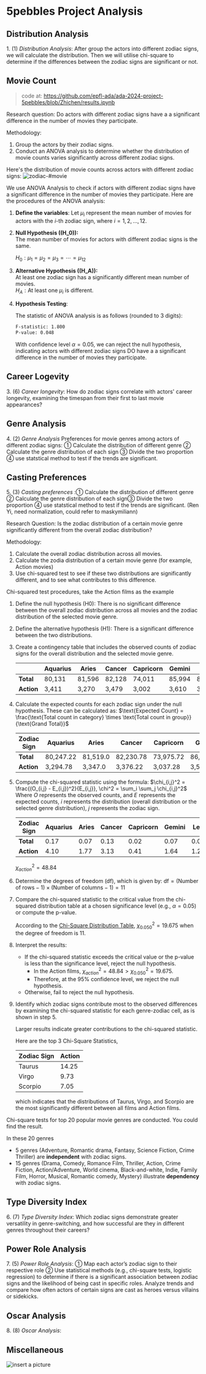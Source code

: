 # 5pebbles Project Analysis

## Distribution Analysis
1.⁠ ⁠(1) *Distribution Analysis*: After group the actors into different zodiac signs, we will calculate the distribution. Then we will utilise chi-square to determine if the differences between the zodiac signs are significant or not.

## Movie Count

> code at: https://github.com/epfl-ada/ada-2024-project-5pebbles/blob/Zhichen/results.ipynb


Research question: Do actors with different zodiac signs have a a significant difference in the number of movies they participate.



Methodology: 
1. Group the actors by their zodiac signs.
2. Conduct an ANOVA analysis to determine whether the distribution of movie counts varies significantly across different zodiac signs.


Here's the distribution of movie counts across actors with different zodiac signs:
![zodiac-#movie](img/role_number-zodiac.png)


We use ANOVA Analysis to check if actors with different zodiac signs have a significant difference in the number of movies they participate. Here are the procedures of the ANOVA analysis:

1. **Define the variables**: Let $\mu_i$ represent the mean number of movies for actors with the $i$-th zodiac sign, where $i = 1, 2, \dots, 12$.

2. **Null Hypothesis (\(H_0\)):**  
   The mean number of movies for actors with different zodiac signs is the same.  
   
   $H_0: \mu_1 = \mu_2 = \mu_3 = \cdots = \mu_{12}$
   

3. **Alternative Hypothesis (\(H_A\)):**  
   At least one zodiac sign has a significantly different mean number of movies.  
   $H_A: \text{At least one } \mu_i \text{ is different.}$

4. **Hypothesis Testing**:
    
    The statistic of ANOVA analysis is as follows (rounded to 3 digits):

    ```bash
    F-statistic: 1.800
    P-value: 0.048
    ```
    With confidence level $\alpha=0.05$, we can reject the null hypothesis, indicating actors with different zodiac signs DO have a a significant difference in the number of movies they participate.



## Career Logevity
3.⁠ ⁠(6) *Career longevity*: How do zodiac signs correlate with actors' career longevity, examining the timespan from their first to last movie appearances?

## Genre Analysis
4.⁠ ⁠(2) *Genre Analysis* Preferences for movie genres among actors of different zodiac signs: ① Calculate the distribution of different genre ② Calculate the genre distribution of each sign ③ Divide the two proportion ④ use statstical method to test if the trends are significant.

## Casting Preferences
5.⁠ ⁠(3) *Casting preferences* :① Calculate the distribution of different genre ② Calculate the genre distribution of each sign③ Divide the two proportion ④ use statstical method to test if the trends are significant. (Ren Yi, need normalization, could refer to maskymiliann)

Research Question: Is the zodiac distribution of a certain movie genre significantly different from the overall zodiac distribution?

Methodology:
1. Calculate the overall zodiac distribution across all movies.
2. Calculate the zodia distribution of a certain movie genre (for example, Action movies)
3. Use chi-squared test to see if these two distributions are significantly different, and to see what contributes to this difference.

Chi-squared test procedures, take the Action films as the example

1. Define the null hypothesis (H0): There is no significant difference between the overall zodiac distribution across all movies and the zodiac distribution of the selected movie genre.

2. Define the alternative hypothesis (H1): There is a significant difference between the two distributions.

3. Create a contingency table that includes the observed counts of zodiac signs for the overall distribution and the selected movie genre.

      |    | Aquarius | Aries  | Cancer | Capricorn | Gemini | Leo   | Libra | Pisces | Sagittarius | Scorpio | Taurus | Virgo  |
      |---------------|----------|--------|--------|-----------|--------|-------|-------|--------|-------------|---------|--------|--------|
      | **Total**     | 80,131   | 81,596 | 82,128 | 74,011    | 85,994 | 84,755 | 83,247 | 79,976 | 76,220      | 78,519  | 77,232 | 81,731 |
      | **Action**    | 3,411    | 3,270  | 3,479  | 3,002     | 3,610  | 3,549  | 3,389  | 3,189  | 3,183       | 3,067   | 2,950  | 3,544  |


1. Calculate the expected counts for each zodiac sign under the null hypothesis. These can be calculated as: $\text{Expected Count} = \frac{\text{Total count in category} \times \text{Total count in group}}{\text{Grand Total}}$


   | Zodiac Sign   | Aquarius  | Aries    | Cancer   | Capricorn | Gemini   | Leo      | Libra    | Pisces   | Sagittarius | Scorpio   | Taurus   | Virgo    |
   |---------------|-----------|----------|----------|-----------|----------|----------|----------|----------|-------------|-----------|----------|----------|
   | **Total**     | 80,247.22 | 81,519.0 | 82,230.78| 73,975.72 | 86,070.14| 84,821.41| 83,219.20| 79,885.09| 76,271.46   | 78,368.36 | 77,019.73| 81,911.87|
   | **Action**    | 3,294.78  | 3,347.0  | 3,376.22 | 3,037.28  | 3,533.86 | 3,482.59 | 3,416.80 | 3,279.91 | 3,131.54    | 3,217.64  | 3,162.27 | 3,363.13 |



1. Compute the chi-squared statistic using the formula:
   $\chi_{i,j}^2 = \frac{(O_{i,j} - E_{i,j})^2}{E_{i,j}}, \chi^2 = \sum_i \sum_j \chi_{i,j}^2$
   Where $O$ represents the observed counts, and $E$ represents the expected counts, $i$ represents the distribution (overall distribution or the selected genre distribution), $j$ represents the zodiac sign.

   | Zodiac Sign   | Aquarius | Aries | Cancer | Capricorn | Gemini | Leo   | Libra | Pisces | Sagittarius | Scorpio | Taurus | Virgo  |
   |---------------|----------|-------|--------|-----------|--------|-------|-------|--------|-------------|---------|--------|--------|
   | **Total**     | 0.17     | 0.07  | 0.13   | 0.02      | 0.07   | 0.05  | 0.01  | 0.10   | 0.03        | 0.29    | 0.58   | 0.40   |
   | **Action**    | 4.10     | 1.77  | 3.13   | 0.41      | 1.64   | 1.27  | 0.23  | 2.52   | 0.85        | 7.05    | 14.25  | 9.73   |

   $\chi^2_{action}=48.84$

2. Determine the degrees of freedom (df), which is given by:
   $\text{df} = (\text{Number of rows} - 1) \times (\text{Number of columns} - 1) = 11$


3. Compare the chi-squared statistic to the critical value from the chi-squared distribution table at a chosen significance level (e.g., $\alpha = 0.05$) or compute the p-value.
   
   According to the [Chi-Square Distribution Table](https://math.arizona.edu/~jwatkins/chi-square-table.pdf), $\chi^2_{0.050}=19.675$ when the degree of freedom is 11.

4. Interpret the results:
   - If the chi-squared statistic exceeds the critical value or the p-value is less than the significance level, reject the null hypothesis.
     - In the Action films, $\chi^2_{action}=48.84 > \chi^2_{0.050}=19.675$.
     - Therefore, at the 95% confidence level, we reject the null hypothesis.
   - Otherwise, fail to reject the null hypothesis.

5. Identify which zodiac signs contribute most to the observed differences by examining the chi-squared statistic for each genre-zodiac cell, as is shown in step 5.

   Larger results indicate greater contributions to the chi-squared statistic.

   Here are the top 3 Chi-Square Statistics,

   | Zodiac Sign | Action |
   |-------------|--------|
   | Taurus      | 14.25  |
   | Virgo       | 9.73   |
   | Scorpio     | 7.05   |

   which indicates that the distributions of Taurus, Virgo, and Scorpio are the most significantly different between all films and Action films.

Chi-square tests for top 20 popular movie genres are conducted. You could find the result.

In these 20 genres 
- 5 genres (Adventure, Romantic drama, Fantasy, Science Fiction, Crime Thriller) are **independent** with zodiac signs.
- 15 genres (Drama, Comedy, Romance Film, Thriller, Action, Crime Fiction, Action/Adventure, World cinema, Black-and-white, Indie, Family Film, Horror, Musical, Romantic comedy, Mystery) illustrate **dependency** with zodiac signs.


## Type Diversity Index
6.⁠ ⁠(7) *Type Diversity Index*: Which zodiac signs demonstrate greater versatility in genre-switching, and how successful are they in different genres throughout their careers?

## Power Role Analysis
7.⁠ ⁠(5) *Power Role Analysis*: ① Map each actor’s zodiac sign to their respective role ② Use statistical methods (e.g., chi-square tests, logistic regression) to determine if there is a significant association between zodiac signs and the likelihood of being cast in specific roles. Analyze trends and compare how often actors of certain signs are cast as heroes versus villains or sidekicks.

## Oscar Analysis
8.⁠ ⁠(8) *Oscar Analysis*:


## Miscellaneous

![insert a picture](img/template.jpeg "women looking at man")
